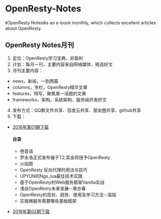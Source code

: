 # OpenResty-Notes
《OpenResty Notes》is an e-book monthly, which collects excellent articles about OpenResty.

## OpenResty Notes月刊

1. 定位：OpenResty学习宝典，非盈利
2. 计划：每月一刊，主要内容来自网络媒体，精选好文
3. 月刊主要内容：

  * news，新闻，一到两篇
  * columns，专栏，OpenResty精华文章
  * features，特写，聚焦某一话题的文章
  * frameworks，架构，系统架构、服务端开发好文

4. 发布方式：QQ群文件共享、百度云共享、朋友圈共享、github共享
5. 下载：

  * [2016年第01期下载](http://pan.baidu.com/s/1bouC9HX)

    #### 目录
    * 卷首语
    * 罗永浩正式发布锤子T2,奖金将授予OpenResty
    * 火焰图
    * OpenResty 反向代理的用法与技巧
    * UPYUN的Ngx_lua最佳技术实践
    * 基于OpenResty的Web服务框架Vanilla实战
    * 浅谈OpenResty未来发展--章亦春
    * OpenResty的现状、趋势、使用及学习方法--温铭
    * 实施微服务需要哪些基础框架


* [2016年第02期下载](http://pan.baidu.com/s/1blxiY6)
  
